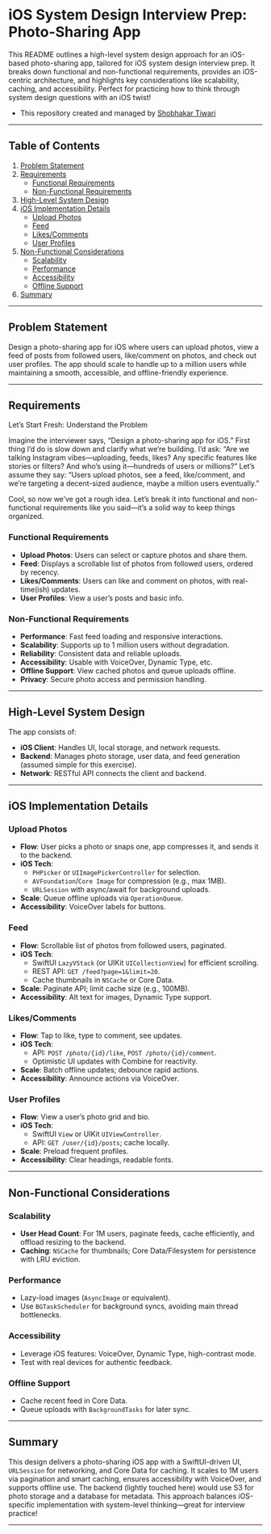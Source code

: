# iOS System Design Interview Prep: Photo-Sharing App 

This README outlines a high-level system design approach for an iOS-based photo-sharing app, tailored for iOS system design interview prep. It breaks down functional and non-functional requirements, provides an iOS-centric architecture, and highlights key considerations like scalability, caching, and accessibility. Perfect for practicing how to think through system design questions with an iOS twist!

- This repository created and managed by [Shobhakar Tiwari](https://topmate.io/shobhakartiwari) 
---

## Table of Contents
1. [Problem Statement](#problem-statement)
2. [Requirements](#requirements)
   - [Functional Requirements](#functional-requirements)
   - [Non-Functional Requirements](#non-functional-requirements)
3. [High-Level System Design](#high-level-system-design)
4. [iOS Implementation Details](#ios-implementation-details)
   - [Upload Photos](#upload-photos)
   - [Feed](#feed)
   - [Likes/Comments](#likescomments)
   - [User Profiles](#user-profiles)
5. [Non-Functional Considerations](#non-functional-considerations)
   - [Scalability](#scalability)
   - [Performance](#performance)
   - [Accessibility](#accessibility)
   - [Offline Support](#offline-support)
6. [Summary](#summary)

---

## Problem Statement
Design a photo-sharing app for iOS where users can upload photos, view a feed of posts from followed users, like/comment on photos, and check out user profiles. The app should scale to handle up to a million users while maintaining a smooth, accessible, and offline-friendly experience.

---

## Requirements
Let’s Start Fresh: Understand the Problem

Imagine the interviewer says, “Design a photo-sharing app for iOS.” First thing I’d do is slow down and clarify what we’re building. I’d ask: “Are we talking Instagram vibes—uploading, feeds, likes? Any specific features like stories or filters? And who’s using it—hundreds of users or millions?” Let’s assume they say: “Users upload photos, see a feed, like/comment, and we’re targeting a decent-sized audience, maybe a million users eventually.”

Cool, so now we’ve got a rough idea. Let’s break it into functional and non-functional requirements like you said—it’s a solid way to keep things organized.

### Functional Requirements
- **Upload Photos**: Users can select or capture photos and share them.
- **Feed**: Displays a scrollable list of photos from followed users, ordered by recency.
- **Likes/Comments**: Users can like and comment on photos, with real-time(ish) updates.
- **User Profiles**: View a user’s posts and basic info.

### Non-Functional Requirements
- **Performance**: Fast feed loading and responsive interactions.
- **Scalability**: Supports up to 1 million users without degradation.
- **Reliability**: Consistent data and reliable uploads.
- **Accessibility**: Usable with VoiceOver, Dynamic Type, etc.
- **Offline Support**: View cached photos and queue uploads offline.
- **Privacy**: Secure photo access and permission handling.

---

## High-Level System Design
The app consists of:
- **iOS Client**: Handles UI, local storage, and network requests.
- **Backend**: Manages photo storage, user data, and feed generation (assumed simple for this exercise).
- **Network**: RESTful API connects the client and backend.


---

## iOS Implementation Details

### Upload Photos
- **Flow**: User picks a photo or snaps one, app compresses it, and sends it to the backend.
- **iOS Tech**:
  - `PHPicker` or `UIImagePickerController` for selection.
  - `AVFoundation`/`Core Image` for compression (e.g., max 1MB).
  - `URLSession` with async/await for background uploads.
- **Scale**: Queue offline uploads via `OperationQueue`.
- **Accessibility**: VoiceOver labels for buttons.

### Feed
- **Flow**: Scrollable list of photos from followed users, paginated.
- **iOS Tech**:
  - SwiftUI `LazyVStack` (or UIKit `UICollectionView`) for efficient scrolling.
  - REST API: `GET /feed?page=1&limit=20`.
  - Cache thumbnails in `NSCache` or Core Data.
- **Scale**: Paginate API; limit cache size (e.g., 100MB).
- **Accessibility**: Alt text for images, Dynamic Type support.

### Likes/Comments
- **Flow**: Tap to like, type to comment, see updates.
- **iOS Tech**:
  - API: `POST /photo/{id}/like`, `POST /photo/{id}/comment`.
  - Optimistic UI updates with Combine for reactivity.
- **Scale**: Batch offline updates; debounce rapid actions.
- **Accessibility**: Announce actions via VoiceOver.

### User Profiles
- **Flow**: View a user’s photo grid and bio.
- **iOS Tech**:
  - SwiftUI `View` or UIKit `UIViewController`.
  - API: `GET /user/{id}/posts`; cache locally.
- **Scale**: Preload frequent profiles.
- **Accessibility**: Clear headings, readable fonts.

---

## Non-Functional Considerations

### Scalability
- **User Head Count**: For 1M users, paginate feeds, cache efficiently, and offload resizing to the backend.
- **Caching**: `NSCache` for thumbnails; Core Data/Filesystem for persistence with LRU eviction.

### Performance
- Lazy-load images (`AsyncImage` or equivalent).
- Use `BGTaskScheduler` for background syncs, avoiding main thread bottlenecks.

### Accessibility
- Leverage iOS features: VoiceOver, Dynamic Type, high-contrast mode.
- Test with real devices for authentic feedback.

### Offline Support
- Cache recent feed in Core Data.
- Queue uploads with `BackgroundTasks` for later sync.

---

## Summary
This design delivers a photo-sharing iOS app with a SwiftUI-driven UI, `URLSession` for networking, and Core Data for caching. It scales to 1M users via pagination and smart caching, ensures accessibility with VoiceOver, and supports offline use. The backend (lightly touched here) would use S3 for photo storage and a database for metadata. This approach balances iOS-specific implementation with system-level thinking—great for interview practice!

---
